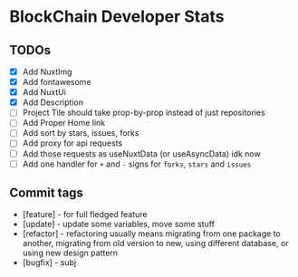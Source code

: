 # BlockChain Developer Stats

## TODOs

* [x] Add NuxtImg
* [x] Add fontawesome
* [x] Add NuxtUi
* [x] Add Description
* [ ] Project Tile should take prop-by-prop instead of just repositories
* [ ] Add Proper Home link
* [ ] Add sort by stars, issues, forks
* [ ] Add proxy for api requests
* [ ] Add those requests as useNuxtData (or useAsyncData) idk now
* [ ] Add one handler for `+` and `-` signs for `forks`, `stars` and `issues`

## Commit tags

* [feature] - for full fledged feature
* [update] - update some variables, move some stuff
* [refactor] - refactoring usually means migrating from one package to another, migrating from old version to new, using different database, or using new design pattern
* [bugfix] - subj
